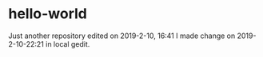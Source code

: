 # hello-world
Just another repository
edited on 2019-2-10, 16:41
I made change on 2019-2-10-22:21 in local gedit.

